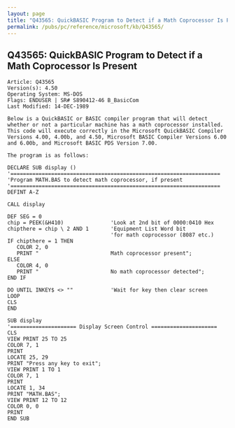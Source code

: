 ```yaml
---
layout: page
title: "Q43565: QuickBASIC Program to Detect if a Math Coprocessor Is Present"
permalink: /pubs/pc/reference/microsoft/kb/Q43565/
---
```


## Q43565: QuickBASIC Program to Detect if a Math Coprocessor Is Present

	Article: Q43565
	Version(s): 4.50
	Operating System: MS-DOS
	Flags: ENDUSER | SR# S890412-46 B_BasicCom
	Last Modified: 14-DEC-1989
	
	Below is a QuickBASIC or BASIC compiler program that will detect
	whether or not a particular machine has a math coprocessor installed.
	This code will execute correctly in the Microsoft QuickBASIC Compiler
	Versions 4.00, 4.00b, and 4.50, Microsoft BASIC Compiler Versions 6.00
	and 6.00b, and Microsoft BASIC PDS Version 7.00.
	
	The program is as follows:
	
	DECLARE SUB display ()
	'===================================================================
	'Program MATH.BAS to detect math coprocessor, if present
	'===================================================================
	DEFINT A-Z
	
	CALL display
	
	DEF SEG = 0
	chip = PEEK(&H410)               'Look at 2nd bit of 0000:0410 Hex
	chipthere = chip \ 2 AND 1       'Equipment List Word bit
	                                 'for math coprocessor (8087 etc.)
	IF chipthere = 1 THEN
	   COLOR 2, 0
	   PRINT "                       Math coprocessor present";
	ELSE
	   COLOR 4, 0
	   PRINT "                       No math coprocessor detected";
	END IF
	
	DO UNTIL INKEY$ <> ""            'Wait for key then clear screen
	LOOP
	CLS
	END
	
	SUB display
	'===================== Display Screen Control =====================
	CLS
	VIEW PRINT 25 TO 25
	COLOR 7, 1
	PRINT
	LOCATE 25, 29
	PRINT "Press any key to exit";
	VIEW PRINT 1 TO 1
	COLOR 7, 1
	PRINT
	LOCATE 1, 34
	PRINT "MATH.BAS";
	VIEW PRINT 12 TO 12
	COLOR 0, 0
	PRINT
	END SUB
